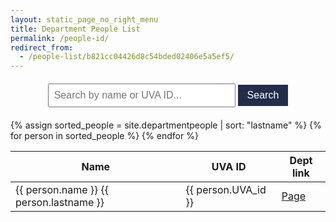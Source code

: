 ```yaml
---
layout: static_page_no_right_menu
title: Department People List
permalink: /people-id/
redirect_from:
  - /people-list/b821cc04426d8c54bded02406e5a5ef5/
---
```


<div class="container">
<div class="row">

<div class="col-md-6">
<!-- Search bar HTML -->
<div id="search-container">
  <input type="text" id="search-input" placeholder="Search by name or UVA ID...">
  <button id="search-button">Search</button>
</div>

<!-- CSS Styles -->
<style>
  #search-container {
    margin: 20px 0;
    text-align: center;
  }
  #search-input {
    padding: 8px;
    width: 300px;
    font-size: 16px;
  }
  #search-button {
    padding: 8px 15px;
    font-size: 16px;
    background-color: #232D4B;
    color: white;
    border: none;
    cursor: pointer;
  }
  #search-button:hover {
    background-color: #0E1836;
  }
  .highlight {
    background-color: yellow;
  }
</style>

<!-- JavaScript for search functionality -->
<script>
document.addEventListener('DOMContentLoaded', (event) => {
  const searchInput = document.getElementById('search-input');
  const searchButton = document.getElementById('search-button');
  const table = document.querySelector('table');
  const rows = table.querySelectorAll('tr');

  function removeAccents(str) {
    return str.normalize("NFD").replace(/[\u0300-\u036f]/g, "");
  }

  function performSearch() {
    const searchTerm = removeAccents(searchInput.value.toLowerCase());
    
    rows.forEach((row, index) => {
      if (index === 0) return; // Skip header row
      
      const name = removeAccents(row.cells[0].textContent.toLowerCase());
      const uvaId = row.cells[1].textContent.toLowerCase();
      
      if (name.includes(searchTerm) || uvaId.includes(searchTerm)) {
        row.style.display = '';
        highlightText(row, searchTerm);
      } else {
        row.style.display = 'none';
      }
    });
  }

  function highlightText(row, searchTerm) {
    [0, 1].forEach(cellIndex => {
      const cell = row.cells[cellIndex];
      const originalText = cell.textContent;
      const normalizedText = removeAccents(originalText);
      let highlightedText = '';
      let lastIndex = 0;

      const regex = new RegExp(searchTerm, 'gi');
      let match;
      while ((match = regex.exec(normalizedText)) !== null) {
        highlightedText += originalText.slice(lastIndex, match.index);
        highlightedText += `<span class="highlight">${originalText.slice(match.index, match.index + match[0].length)}</span>`;
        lastIndex = match.index + match[0].length;
      }
      highlightedText += originalText.slice(lastIndex);

      cell.innerHTML = highlightedText;
    });
  }

  searchButton.addEventListener('click', performSearch);
  searchInput.addEventListener('keypress', function(e) {
    if (e.key === 'Enter') {
      performSearch();
    }
  });

  // Add a reset functionality
  searchInput.addEventListener('input', function() {
    if (this.value === '') {
      rows.forEach(row => {
        row.style.display = '';
        row.cells[0].innerHTML = row.cells[0].textContent;
        row.cells[1].innerHTML = row.cells[1].textContent;
      });
    }
  });
});
</script>
</div>
<div class="col-md-6">
<table class="table table-striped">
  <thead>
    <tr>
      <th>Name</th>
      <th>UVA ID</th>
      <th>Dept link</th>
    </tr>
  </thead>
  <tbody>
    {% assign sorted_people = site.departmentpeople | sort: "lastname" %}
    {% for person in sorted_people %}
      <tr>
        <td>{{ person.name }} {{ person.lastname }}</td>
        <td>{{ person.UVA_id }}</td>
        <td><a href="{{ site.url }}/people/{{ person.UVA_id }}/">Page</a></td>
      </tr>
    {% endfor %}
  </tbody>
</table>
</div>

</div></div>